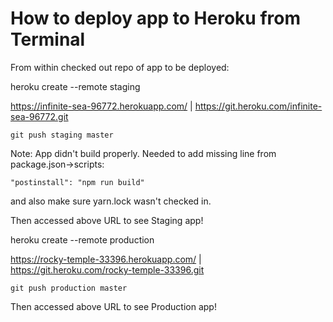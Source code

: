 # How to deploy app to Heroku from Terminal

From within checked out repo of app to be deployed:

heroku create --remote staging

https://infinite-sea-96772.herokuapp.com/ | https://git.heroku.com/infinite-sea-96772.git

```git push staging master```

Note: App didn't build properly. Needed to add missing line from package.json->scripts:

```"postinstall": "npm run build"```

and also make sure yarn.lock wasn't checked in.

Then accessed above URL to see Staging app!

heroku create --remote production

https://rocky-temple-33396.herokuapp.com/ | https://git.heroku.com/rocky-temple-33396.git

```git push production master```

Then accessed above URL to see Production app!